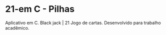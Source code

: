 # 21-em C - Pilhas
Aplicativo em C. Black jack | 21 Jogo de cartas.
Desenvolvido para trabalho acadêmico.

